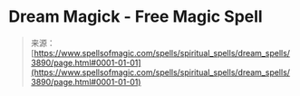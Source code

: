 <!--yml
category: 未分类
date: 2024-06-12 18:37:44
-->

# Dream Magick - Free Magic Spell

> 来源：[https://www.spellsofmagic.com/spells/spiritual_spells/dream_spells/3890/page.html#0001-01-01](https://www.spellsofmagic.com/spells/spiritual_spells/dream_spells/3890/page.html#0001-01-01)